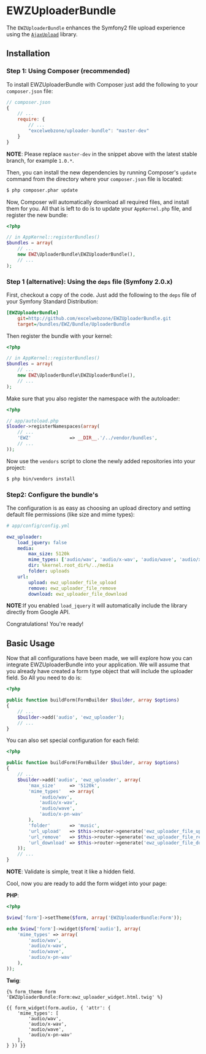 EWZUploaderBundle
=================

The `EWZUploaderBundle` enhances the Symfony2 file upload experience using the
[`AjaxUpload`](https://github.com/valums/ajax-upload) library.

## Installation

### Step 1: Using Composer (recommended)

To install EWZUploaderBundle with Composer just add the following to your
`composer.json` file:

```js
// composer.json
{
    // ...
    require: {
        // ...
        "excelwebzone/uploader-bundle": "master-dev"
    }
}
```

**NOTE**: Please replace `master-dev` in the snippet above with the latest stable
branch, for example ``1.0.*``.

Then, you can install the new dependencies by running Composer's ``update``
command from the directory where your ``composer.json`` file is located:

```bash
$ php composer.phar update
```

Now, Composer will automatically download all required files, and install them
for you. All that is left to do is to update your ``AppKernel.php`` file, and
register the new bundle:

```php
<?php

// in AppKernel::registerBundles()
$bundles = array(
    // ...
    new EWZ\UploaderBundle\EWZUploaderBundle(),
    // ...
);
```

### Step 1 (alternative): Using the ``deps`` file (Symfony 2.0.x)

First, checkout a copy of the code. Just add the following to the ``deps``
file of your Symfony Standard Distribution:

```ini
[EWZUploaderBundle]
    git=http://github.com/excelwebzone/EWZUploaderBundle.git
    target=/bundles/EWZ/Bundle/UploaderBundle
```

Then register the bundle with your kernel:

```php
<?php

// in AppKernel::registerBundles()
$bundles = array(
    // ...
    new EWZ\UploaderBundle\EWZUploaderBundle(),
    // ...
);
```

Make sure that you also register the namespace with the autoloader:

```php
<?php

// app/autoload.php
$loader->registerNamespaces(array(
    // ...
    'EWZ'              => __DIR__.'/../vendor/bundles',
    // ...
));
```

Now use the ``vendors`` script to clone the newly added repositories
into your project:

```bash
$ php bin/vendors install
```

### Step2: Configure the bundle's

The configuration is as easy as choosing an upload directory and setting
default file permissions (like size and mime types):

```yaml
# app/config/config.yml

ewz_uploader:
    load_jquery: false
    media:
        max_size: 5120k
        mime_types: ['audio/wav', 'audio/x-wav', 'audio/wave', 'audio/x-pn-wav']
        dir: %kernel.root_dir%/../media
        folder: uploads
    url:
        upload: ewz_uploader_file_upload
        remove: ewz_uploader_file_remove
        download: ewz_uploader_file_download
```

**NOTE**:If you enabled `load_jquery` it will automatically include the library
directly from Google API.

Congratulations! You're ready!

## Basic Usage

Now that all configurations have been made, we will explore how you can integrate
EWZUploaderBundle into your application. We will assume that you already have
created a form type object that will include the uploader field. So All you
need to do is:

```php
<?php

public function buildForm(FormBuilder $builder, array $options)
{
    // ...
    $builder->add('audio', 'ewz_uploader');
    // ...
}
```

You can also set special configuration for each field:

```php
<?php

public function buildForm(FormBuilder $builder, array $options)
{
    // ...
    $builder->add('audio', 'ewz_uploader', array(
        'max_size'     => '5120k',
        'mime_types'   => array(
            'audio/wav',
            'audio/x-wav',
            'audio/wave',
            'audio/x-pn-wav'
        ),
        'folder'       => 'music',
        'url_upload'   => $this->router->generate('ewz_uploader_file_upload'),
        'url_remove'   => $this->router->generate('ewz_uploader_file_remove'),
        'url_download' => $this->router->generate('ewz_uploader_file_download'),
    ));
    // ...
}
```

**NOTE**: Validate is simple, treat it like a hidden field.

Cool, now you are ready to add the form widget into your page:

**PHP**:

```php
<?php

$view['form']->setTheme($form, array('EWZUploaderBundle:Form'));

echo $view['form']->widget($form['audio'], array(
    'mime_types' => array(
        'audio/wav',
        'audio/x-wav',
        'audio/wave',
        'audio/x-pn-wav'
    ),
));
```

**Twig**:

```jinja
{% form_theme form 'EWZUploaderBundle:Form:ewz_uploader_widget.html.twig' %}

{{ form_widget(form.audio, { 'attr': {
    'mime_types': [
        'audio/wav',
        'audio/x-wav',
        'audio/wave',
        'audio/x-pn-wav'
    ],
} }) }}
```
